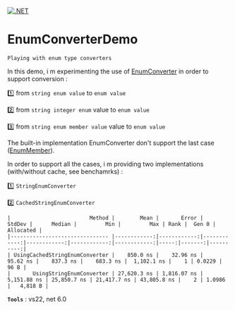 [![.NET](https://github.com/aimenux/EnumConverterDemo/actions/workflows/ci.yml/badge.svg)](https://github.com/aimenux/EnumConverterDemo/actions/workflows/ci.yml)

# EnumConverterDemo
```
Playing with enum type converters
```

In this demo, i m experimenting the use of [EnumConverter](https://docs.microsoft.com/en-us/dotnet/api/system.componentmodel.enumconverter) in order to support conversion :
>
:one: from `string enum value` to `enum value`
>
:two: from `string integer enum` value to `enum value`
>
:three: from `string enum member value` value to `enum value`

The built-in implementation EnumConverter don't support the last case ([EnumMember](https://docs.microsoft.com/en-us/dotnet/api/system.runtime.serialization.enummemberattribute)).

In order to support all the cases, i m providing two implementations (with/without cache, see benchamrks) :

>
:one: `StringEnumConverter`
>
:two: `CachedStringEnumConverter`

```
|                         Method |        Mean |       Error |      StdDev |      Median |         Min |         Max | Rank |  Gen 0 | Allocated |
|------------------------------- |------------:|------------:|------------:|------------:|------------:|------------:|-----:|-------:|----------:|
| UsingCachedStringEnumConverter |    850.0 ns |    32.96 ns |    95.62 ns |    837.3 ns |    683.3 ns |  1,102.1 ns |    1 | 0.0229 |      96 B |
|       UsingStringEnumConverter | 27,620.3 ns | 1,816.07 ns | 5,151.88 ns | 25,850.7 ns | 21,417.7 ns | 43,805.8 ns |    2 | 1.0986 |   4,818 B |
```

**`Tools`** : vs22, net 6.0

